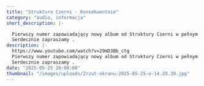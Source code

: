 ```yaml
---
title: "Struktura Czerni - Konsekwentnie"
category: "audio, informacja"
short_description: |-

  Pierwszy numer zapowiadający nowy album od Struktury Czerni w pełnym składzie.
  Serdecznie zapraszamy .
description: |-
  https://www.youtube.com/watch?v=29mD3Bb_ctg
  Pierwszy numer zapowiadający nowy album od Struktury Czerni w pełnym składzie.
  Serdecznie zapraszamy .
date: "2025-05-25 20:00:00"
thumbnail: "/images/uploads/Zrzut-ekranu-2025-05-25-o-14.29.39.jpg"
---
```

